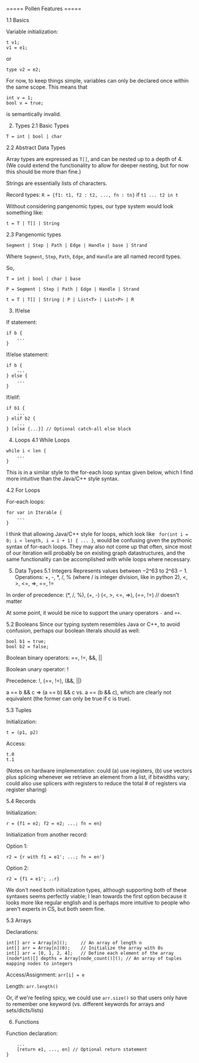 ===== Pollen Features =====

1.1 Basics

Variable initialization:

```
t v1;
v1 = e1;
```
or 

```
type v2 = e2;
```

For now, to keep things simple, variables can only be declared once within the
same scope. This means that
```
int v = 1;
bool v = true;
```
is semantically invalid. 

2. Types
2.1 Basic Types

`T = int | bool | char`


2.2 Abstract Data Types

Array types are expressed as `T[]`, and can be nested up to a depth of 4.
(We could extend the functionality to allow for deeper nesting, but for now
this should be more than fine.)

Strings are essentially lists of characters.

Record types: `R = {f1: t1, f2 : t2, ..., fn : tn}` if `t1 ... t2 in t`

Without considering pangenomic types, our type system would look something
like:

`t = T | T[] | String`


2.3 Pangenomic types

`Segment | Step | Path | Edge | Handle | base | Strand`

Where `Segment`, `Step`, `Path`, `Edge`, and `Handle` are all named record types.

So,

`T = int | bool | char | base`

`P = Segment | Step | Path | Edge | Handle | Strand`

`t = T | T[] | String | P | List<T> | List<P> | R`


3. If/else

If statement:
```
if b {
    ...
}
```

If/else statement:
```
if b {
    ...
} else {
    ...
}
```

If/elif:
```
if b1 {
    ...
} elif b2 {
    ...
} [else {...}] // Optional catch-all else block
```

4. Loops
4.1 While Loops

```
while i < len {
    ...
}
```

This is in a similar style to the for-each loop syntax given below, which I find
more intuitive than the Java/C++ style syntax.


4.2 For Loops

For-each loops:
```
for var in Iterable {
    ...
}
```

I think that allowing Java/C++ style for loops, which look like
` for(int i = 0; i < length, i = i + 1) { ... }`, would be confusing given the
pythonic syntax of for-each loops. They may also not come up that often, since
most of our iteration will probably be on existing graph datastructures, and 
the same functionality can be accomplished with while loops where necessary.


5. Data Types
5.1 Integers
Represents values between −2^63 to 2^63 − 1. Operations: +, -, *, /, % 
(where / is integer division, like in python 2), <, >, <=, =>, ==, !=

In order of precedence: (*, /, %), (+, -)
                        (<, >, <=, =>), (==, !=)  // doesn't matter

At some point, it would be nice to support the unary operators `-` and `++`.


5.2 Booleans
Since our typing system resembles Java or C++, to avoid confusion, perhaps
our boolean literals should as well:

```
bool b1 = true;
bool b2 = false;
```

Boolean binary operators: ==, !=, &&, ||

Boolean unary operator: !

Precedence: !, (==, !=), (&&, ||)

a == b && c => (a == b) && c vs. a == (b && c), which are clearly not equivalent
(the former can only be true if c is true).


5.3 Tuples

Initialization:
```
t = (p1, p2)
```

Access:
```
t.0
t.1
```

(Notes on hardware implementation: could (a) use registers, (b) use vectors
plus splicing whenever we retrieve an element from a list, if bitwidths vary;
could also use splicers with registers to reduce the total # of registers via
register sharing)


5.4 Records

Initialization:
```
r = {f1 = e2; f2 = e2; ...; fn = en}
```

Initialization from another record:

Option 1:
```
r2 = {r with f1 = e1'; ...; fn = en'}
```

Option 2:
```
r2 = {f1 = e1'; ..r}
```

We don't need both initialization types, although supporting both of these 
syntaxes seems perfectly viable; I lean towards the first option because it
looks more like regular english and is perhaps more intuitive to people who
aren't experts in CS, but both seem fine.


5.3 Arrays

Declarations: 

```
int[] arr = Array[n]();     // An array of length n
int[] arr = Array[n](0);    // Initialize the array with 0s
int[] arr = [0, 1, 2, 4];   // Define each element of the array
(node*int)[] depths = Array[node_count()](); // An array of tuples mapping nodes to integers
```

Access/Assignment:
``` arr[i] = e ```

Length:
```arr.length()```

Or, if we're feeling spicy, we could use ```arr.size()``` so that users only
have to remember one keyword (vs. different keywords for arrays and sets/dicts/lists)

6. Functions

Function declaration:

``` t fun(t1 input1, t2 input2, ..., tn inputn) {
    ...
    [return e1, ..., en] // Optional return statement
}
```
